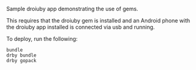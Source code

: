 Sample droiuby app demonstrating the use of gems.

This requires that the droiuby gem is installed and an Android phone
with the droiuby app installed is connected via usb and running.

To deploy, run the following:

    bundle
    drby bundle
    drby gopack
